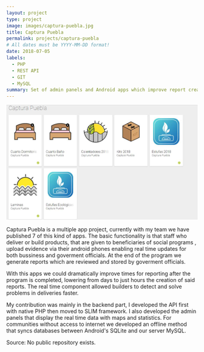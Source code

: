 ```yaml
---
layout: project
type: project
image: images/captura-puebla.jpg
title: Captura Puebla
permalink: projects/captura-puebla
# All dates must be YYYY-MM-DD format!
date: 2018-07-05
labels:
  - PHP
  - REST API
  - GIT
  - MySQL
summary: Set of admin panels and Android apps which improve report creation for social programs for the state of Puebla in Mexico
---
```


<img class="ui medium right floated rounded image" src="../images/captura-puebla-home.jpg">

Captura Puebla is a multiple app project, currently with my team we have published 7 of this kind of apps. The basic functionality is that staff who deliver or build products, that are given to beneficiaries of social programs , upload evidence via their android phones enabling real time updates for both bussiness and goverment officials. At the end of the program we generate reports which are reviewed and stored by goverment officials.

With this apps we could dramatically improve times for reporting after the program is completed, lowering from days to just hours the creation of said reports. The real time component allowed builders to detect and solve problems in deliveries faster.

My contribution was mainly in the backend part, I developed the API first with native PHP then moved to SLIM framework. I also developed the admin panels that display the real time data with maps and statistics. For communities without access to internet we developed an offline method that syncs databases between Android's SQLite and our server MySQL.

Source: No public repository exists.
